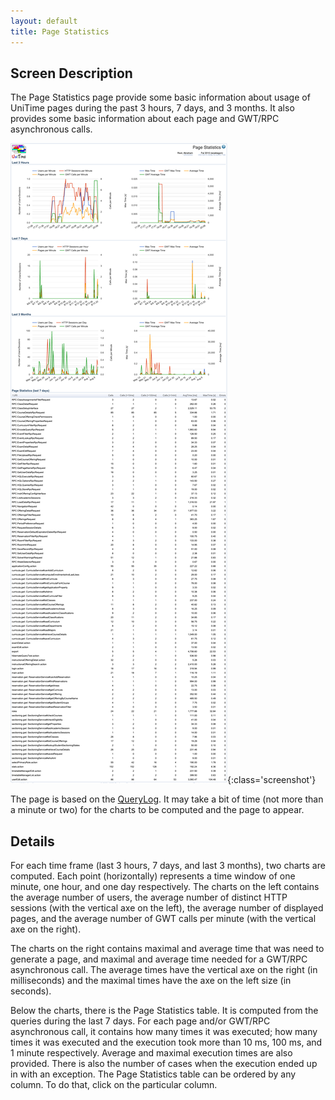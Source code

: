 ```yaml
---
layout: default
title: Page Statistics
---
```



## Screen Description

The Page Statistics page provide some basic information about usage of UniTime pages during the past 3 hours, 7 days, and 3 months. It also provides some basic information about each page and GWT/RPC asynchronous calls.

![Page Statistics](images/page-statistics-1.png){:class='screenshot'}

The page is based on the [QueryLog]( https://github.com/UniTime/unitime/tree/master/JavaSource/QueryLog.hbm.xml). It may take a bit of time (not more than a minute or two) for the charts to be computed and the page to appear.

## Details

For each time frame (last 3 hours, 7 days, and last 3 months), two charts are computed. Each point (horizontally) represents a time window of one minute, one hour, and one day respectively. The charts on the left contains the average number of users, the average number of distinct HTTP sessions (with the vertical axe on the left), the average number of displayed pages, and the average number of GWT calls per minute (with the vertical axe on the right).

The charts on the right contains maximal and average time that was need to generate a page, and maximal and average time needed for a GWT/RPC asynchronous call. The average times have the vertical axe on the right (in milliseconds) and the maximal times have the axe on the left size (in seconds).

Below the charts, there is the Page Statistics table. It is computed from the queries during the last 7 days. For each page and/or GWT/RPC asynchronous call, it contains how many times it was executed; how many times it was executed and the execution took more than 10 ms, 100 ms, and 1 minute respectively. Average and maximal execution times are also provided. There is also the number of cases when the execution ended up in with an exception. The Page Statistics table can be ordered by any column. To do that, click on the particular column.
